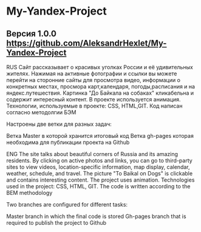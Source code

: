 # My-Yandex-Project

## Версия 1.0.0 https://github.com/AleksandrHexlet/My-Yandex-Project

RUS
Сайт рассказывает о красивых уголках России и её удивительных жителях.
Нажимая на активные фотографии и ссылки вы можете перейти на сторонние сайты для просмотра видео, информации о конкретных местах, просмора карт,календаря, погоды,расписания и на яндекс.путешествия. Картинка "До Байкала на собаках" кликабельна и содержит интересный контент. В проекте используется анимация.
Технологии, используемые в проекте: CSS, HTML,GIT.
Код написан согласно методолгии БЭМ

Настроены две ветки для разных задач:

Ветка Master в которой хранится итоговый код
Ветка gh-pages которая необходима для публикации проекта на Github


ENG
The site talks about beautiful corners of Russia and its amazing residents.
By clicking on active photos and links, you can go to third-party sites to view videos, location-specific information, map display, calendar, weather, schedule, and travel. The picture "To Baikal on Dogs" is clickable and contains interesting content. The project uses animation.
Technologies used in the project: CSS, HTML, GIT.
The code is written according to the BEM methodology

Two branches are configured for different tasks:

Master branch in which the final code is stored
Gh-pages branch that is required to publish the project to Github

